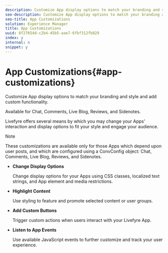 ```yaml
---
description: Customize App display options to match your branding and style and add custom functionality.
seo-description: Customize App display options to match your branding and style and add custom functionality.
seo-title: App Customizations
solution: Experience Manager
title: App Customizations
uuid: 6f27654d-c2b4-45b5-aae7-6fbf312fb829
index: y
internal: n
snippet: y
---
```


# App Customizations{#app-customizations}

Customize App display options to match your branding and style and add custom functionality.

Available for Chat, Comments, Live Blog, Reviews, and Sidenotes.

Livefyre offers several means by which you may change your Apps’ interaction and display options to fit your style and engage your audience.

>[!NOTE]
>
>These customizations are available only for those Apps which depend upon user posts, and which are configured using a ConvConfig object: Chat, Comments, Live Blog, Reviews, and Sidenotes.

* **Change Display Options**

  Change display options for your Apps using CSS classes, localized text strings, and App element and media restrictions.

* **Highlight Content**

  Use styling to feature and promote selected content or user groups.

* **Add Custom Buttons**

  Trigger custom actions when users interact with your Livefyre App.

* **Listen to App Events**

  Use available JavaScript events to further customize and track your user experience.

